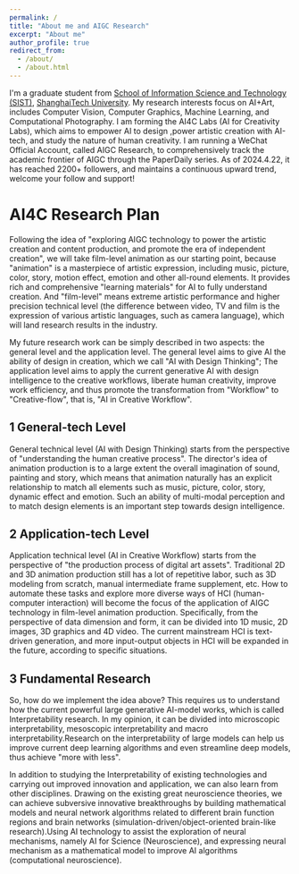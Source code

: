 ```yaml
---
permalink: /
title: "About me and AIGC Research"
excerpt: "About me"
author_profile: true
redirect_from: 
  - /about/
  - /about.html
---
```


I'm a graduate student from [School of Information Science and Technology (SIST)](https://sist.shanghaitech.edu.cn/), [ShanghaiTech University](https://www.shanghaitech.edu.cn/). My research interests focus on AI+Art, includes Computer Vision, Computer Graphics, Machine Learning, and Computational Photography. I am forming the AI4C Labs (AI for Creativity Labs), which aims to empower AI to design ,power artistic creation with AI-tech, and study the nature of human creativity. I am running a WeChat Official Account, called AIGC Research, to comprehensively track the academic frontier of AIGC through the PaperDaily series. As of 2024.4.22, it has reached 2200+ followers, and maintains a continuous upward trend, welcome your follow and support!

AI4C Research Plan
======
Following the idea of "exploring AIGC technology to power the artistic creation and content production, and promote the era of independent creation", we will take film-level animation as our starting point, because "animation" is a masterpiece of artistic expression, including music, picture, color, story, motion effect, emotion and other all-round elements. It provides rich and comprehensive "learning materials" for AI to fully understand creation. And "film-level" means extreme artistic performance and higher precision technical level (the difference between video, TV and film is the expression of various artistic languages, such as camera language), which will land research results in the industry.

My future research work can be simply described in two aspects: the general level and the application level. The general level aims to give AI the ability of design in creation, which we call "AI with Design Thinking"; The application  level aims to apply the current generative AI with design intelligence to the creative workflows, liberate human creativity, improve work efficiency, and thus promote the transformation from "Workflow" to "Creative-flow", that is, "AI in Creative Workflow".

1 General-tech Level
------
General technical level (AI with Design Thinking) starts from the perspective of "understanding the human creative process". The director's idea of animation production is to a large extent the overall imagination of sound, painting and story, which means that animation naturally has an explicit relationship to match all elements such as music, picture, color, story, dynamic effect and emotion. Such an ability of multi-modal perception and to match design elements is an important step towards design intelligence.

2 Application-tech Level
------
Application technical level (AI in Creative Workflow) starts from the perspective of "the production process of digital art assets". Traditional 2D and 3D animation production still has a lot of repetitive labor, such as 3D modeling from scratch, manual intermediate frame supplement, etc. How to automate these tasks and explore more diverse ways of HCI (human-computer interaction) will become the focus of the application of AIGC technology in film-level animation production. Specifically, from the perspective of data dimension and form, it can be divided into 1D music, 2D images, 3D graphics and 4D video. The current mainstream HCI is text-driven generation, and more input-output objects in HCI will be expanded in the future, according to specific situations.

3 Fundamental Research
------
So, how do we implement the idea above? This requires us to understand how the current powerful large generative AI-model works, which is called Interpretability research. In my opinion, it can be divided into microscopic interpretability, mesoscopic interpretability and macro interpretability.Research on the interpretability of large models can help us improve current deep learning algorithms and even streamline deep models, thus achieve "more with less".

In addition to studying the Interpretability of existing technologies and carrying out improved innovation and application, we can also learn from other disciplines. Drawing on the existing great neuroscience theories, we can achieve subversive innovative breakthroughs by building mathematical models and neural network algorithms related to different brain function regions and brain networks (simulation-driven/object-oriented brain-like research).Using AI technology to assist the exploration of neural mechanisms, namely AI for Science (Neuroscience), and expressing neural mechanism as a mathematical model to improve AI algorithms (computational neuroscience).


<!--This is the front page of a website that is powered by the [academicpages template](https://github.com/academicpages/academicpages.github.io) and hosted on GitHub pages. [GitHub pages](https://pages.github.com) is a free service in which websites are built and hosted from code and data stored in a GitHub repository, automatically updating when a new commit is made to the respository. This template was forked from the [Minimal Mistakes Jekyll Theme](https://mmistakes.github.io/minimal-mistakes/) created by Michael Rose, and then extended to support the kinds of content that academics have: publications, talks, teaching, a portfolio, blog posts, and a dynamically-generated CV. You can fork [this repository](https://github.com/academicpages/academicpages.github.io) right now, modify the configuration and markdown files, add your own PDFs and other content, and have your own site for free, with no ads! An older version of this template powers my own personal website at [stuartgeiger.com](http://stuartgeiger.com), which uses [this Github repository](https://github.com/staeiou/staeiou.github.io).

Research interests
======
Like many other Jekyll-based GitHub Pages templates, academicpages makes you separate the website's content from its form. The content & metadata of your website are in structured markdown files, while various other files constitute the theme, specifying how to transform that content & metadata into HTML pages. You keep these various markdown (.md), YAML (.yml), HTML, and CSS files in a public GitHub repository. Each time you commit and push an update to the repository, the [GitHub pages](https://pages.github.com/) service creates static HTML pages based on these files, which are hosted on GitHub's servers free of charge.

Many of the features of dynamic content management systems (like Wordpress) can be achieved in this fashion, using a fraction of the computational resources and with far less vulnerability to hacking and DDoSing. You can also modify the theme to your heart's content without touching the content of your site. If you get to a point where you've broken something in Jekyll/HTML/CSS beyond repair, your markdown files describing your talks, publications, etc. are safe. You can rollback the changes or even delete the repository and start over -- just be sure to save the markdown files! Finally, you can also write scripts that process the structured data on the site, such as [this one](https://github.com/academicpages/academicpages.github.io/blob/master/talkmap.ipynb) that analyzes metadata in pages about talks to display [a map of every location you've given a talk](https://academicpages.github.io/talkmap.html).

Getting started
======
1. Register a GitHub account if you don't have one and confirm your e-mail (required!)
1. Fork [this repository](https://github.com/academicpages/academicpages.github.io) by clicking the "fork" button in the top right. 
1. Go to the repository's settings (rightmost item in the tabs that start with "Code", should be below "Unwatch"). Rename the repository "[your GitHub username].github.io", which will also be your website's URL.
1. Set site-wide configuration and create content & metadata (see below -- also see [this set of diffs](http://archive.is/3TPas) showing what files were changed to set up [an example site](https://getorg-testacct.github.io) for a user with the username "getorg-testacct")
1. Upload any files (like PDFs, .zip files, etc.) to the files/ directory. They will appear at https://[your GitHub username].github.io/files/example.pdf.  
1. Check status by going to the repository settings, in the "GitHub pages" section

Site-wide configuration
------
The main configuration file for the site is in the base directory in [_config.yml](https://github.com/academicpages/academicpages.github.io/blob/master/_config.yml), which defines the content in the sidebars and other site-wide features. You will need to replace the default variables with ones about yourself and your site's github repository. The configuration file for the top menu is in [_data/navigation.yml](https://github.com/academicpages/academicpages.github.io/blob/master/_data/navigation.yml). For example, if you don't have a portfolio or blog posts, you can remove those items from that navigation.yml file to remove them from the header. 

Create content & metadata
------
For site content, there is one markdown file for each type of content, which are stored in directories like _publications, _talks, _posts, _teaching, or _pages. For example, each talk is a markdown file in the [_talks directory](https://github.com/academicpages/academicpages.github.io/tree/master/_talks). At the top of each markdown file is structured data in YAML about the talk, which the theme will parse to do lots of cool stuff. The same structured data about a talk is used to generate the list of talks on the [Talks page](https://academicpages.github.io/talks), each [individual page](https://academicpages.github.io/talks/2012-03-01-talk-1) for specific talks, the talks section for the [CV page](https://academicpages.github.io/cv), and the [map of places you've given a talk](https://academicpages.github.io/talkmap.html) (if you run this [python file](https://github.com/academicpages/academicpages.github.io/blob/master/talkmap.py) or [Jupyter notebook](https://github.com/academicpages/academicpages.github.io/blob/master/talkmap.ipynb), which creates the HTML for the map based on the contents of the _talks directory).

**Markdown generator**

I have also created [a set of Jupyter notebooks](https://github.com/academicpages/academicpages.github.io/tree/master/markdown_generator
) that converts a CSV containing structured data about talks or presentations into individual markdown files that will be properly formatted for the academicpages template. The sample CSVs in that directory are the ones I used to create my own personal website at stuartgeiger.com. My usual workflow is that I keep a spreadsheet of my publications and talks, then run the code in these notebooks to generate the markdown files, then commit and push them to the GitHub repository.

How to edit your site's GitHub repository
------
Many people use a git client to create files on their local computer and then push them to GitHub's servers. If you are not familiar with git, you can directly edit these configuration and markdown files directly in the github.com interface. Navigate to a file (like [this one](https://github.com/academicpages/academicpages.github.io/blob/master/_talks/2012-03-01-talk-1.md) and click the pencil icon in the top right of the content preview (to the right of the "Raw | Blame | History" buttons). You can delete a file by clicking the trashcan icon to the right of the pencil icon. You can also create new files or upload files by navigating to a directory and clicking the "Create new file" or "Upload files" buttons. 

Example: editing a markdown file for a talk
![Editing a markdown file for a talk](/images/editing-talk.png)

For more info
------
More info about configuring academicpages can be found in [the guide](https://academicpages.github.io/markdown/). The [guides for the Minimal Mistakes theme](https://mmistakes.github.io/minimal-mistakes/docs/configuration/) (which this theme was forked from) might also be helpful.-->
